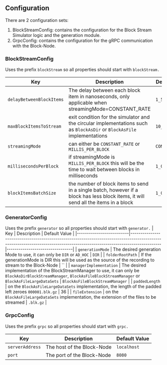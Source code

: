 ## Configuration

There are 2 configuration sets:
1. BlockStreamConfig: contains the configuration for the Block Stream Simulator logic and the generation module.
2. GrpcConfig: contains the configuration for the gRPC communication with the Block-Node.

### BlockStreamConfig
Uses the prefix `blockStream` so all properties should start with `blockStream.`

| Key                       | Description                                                                                                                         | Default Value   |
|---------------------------|-------------------------------------------------------------------------------------------------------------------------------------|-----------------|
| `delayBetweenBlockItems`  | The delay between each block item in nanoseconds, only applicable when streamingMode=CONSTANT_RATE                                  | `1_500_000`     |
| `maxBlockItemsToStream`   | exit condition for the simulator and the circular implementations such as `BlockAsDir` or `BlockAsFile` implementations             | `10_000`        |
| `streamingMode`           | can either be `CONSTANT_RATE` or `MILLIS_PER_BLOCK`                                                                                 | `CONSTANT_RATE` |
| `millisecondsPerBlock`    | if streamingMode is `MILLIS_PER_BLOCK` this will be the time to wait between blocks in milliseconds                                 | `1_000`         |
| `blockItemsBatchSize`     | the number of block items to send in a single batch, however if a block has less block items, it will send all the items in a block | `1_000`         |

### GeneratorConfig
Uses the prefix `generator` so all properties should start with `generator.`
| Key                      | Description                                                                                                                                                               | Default Value                   |
|--------------------------|---------------------------------------------------------------------------------------------------------------------------------------------------------------------------|---------------------------------|
| `generationMode`         | The desired generation Mode to use, it can only be `DIR` or `AD_HOC`                                                                                                      | `DIR`                           |
| `folderRootPath`         | If the generationMode is DIR this will be used as the source of the recording to stream to the Block-Node                                                                 | ``                              |
| `managerImplementation`  | The desired implementation of the BlockStreamManager to use, it can only be `BlockAsDirBlockStreamManager`, `BlockAsFileBlockStreamManager` or `BlockAsFileLargeDataSets` | `BlockAsFileBlockStreamManager` |
| `paddedLength`           | on the `BlockAsFileLargeDataSets` implementation, the length of the padded left zeroes `000001.blk.gz`                                                                    | 36                              |
| `fileExtension`          | on the `BlockAsFileLargeDataSets` implementation, the extension of the files to be streamed                                                                               | `.blk.gz`                       |



### GrpcConfig
Uses the prefix `grpc` so all properties should start with `grpc.`

| Key             | Description                | Default Value |
|-----------------|----------------------------|---------------|
| `serverAddress` | The host of the Block-Node | `localhost`   |
| `port`          | The port of the Block-Node | `8080`        |